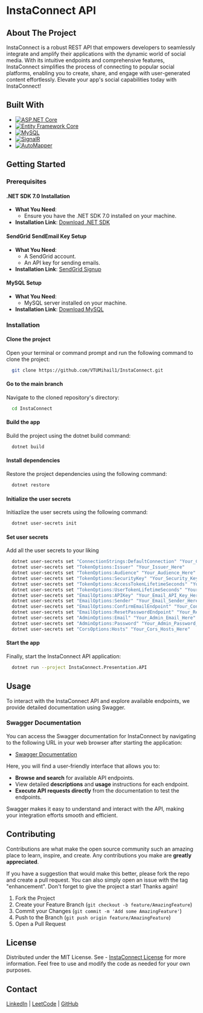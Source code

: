 # InstaConnect API

## About The Project

InstaConnect is a robust REST API that empowers developers to seamlessly integrate and amplify their applications with the dynamic world of social media. With its intuitive endpoints and comprehensive features, InstaConnect simplifies the process of connecting to popular social platforms, enabling you to create, share, and engage with user-generated content effortlessly. Elevate your app's social capabilities today with InstaConnect!

## Built With

* [![ASP.NET Core][AspNetCoreBadge]][AspNetCoreUrl]
* [![Entity Framework Core][EfCoreBadge]][EfCoreUrl]
* [![MySQL][MysqlBadge]][MysqlUrl]
* [![SignalR][SignalRBadge]][SignalRUrl]
* [![AutoMapper][AutoMapperBadge]][AutoMapperUrl]

[AspNetCoreBadge]: https://img.shields.io/badge/ASP.NET%20Core-blue.svg
[AspNetCoreUrl]: https://dotnet.microsoft.com/apps/aspnet

[EfCoreBadge]: https://img.shields.io/badge/EF%20Core-orange.svg
[EfCoreUrl]: https://docs.microsoft.com/en-us/ef/core/

[MysqlBadge]: https://img.shields.io/badge/MySQL-blue.svg
[MysqlUrl]: https://www.mysql.com/

[SignalRBadge]: https://img.shields.io/badge/SignalR-purple.svg
[SignalRUrl]: https://dotnet.microsoft.com/apps/aspnet/signalr

[AutoMapperBadge]: https://img.shields.io/badge/AutoMapper-green.svg
[AutoMapperUrl]: https://automapper.org/

## Getting Started

### Prerequisites

#### .NET SDK 7.0 Installation

- **What You Need**:
   - Ensure you have the .NET SDK 7.0 installed on your machine.
- **Installation Link**: [Download .NET SDK](https://dotnet.microsoft.com/download)

#### SendGrid SendEmail Key Setup

- **What You Need**: 
   - A SendGrid account.
   - An API key for sending emails.
- **Installation Link**: [SendGrid Signup](https://sendgrid.com/)

#### MySQL Setup

- **What You Need**:
   - MySQL server installed on your machine.
- **Installation Link**: [Download MySQL](https://www.mysql.com/downloads/)

### Installation

#### Clone the project

Open your terminal or command prompt and run the following command to clone the project:
```bash
  git clone https://github.com/VTUMihail1/InstaConnect.git
```

#### Go to the main branch

Navigate to the cloned repository's directory:
```bash
  cd InstaConnect
```

#### Build the app

Build the project using the dotnet build command:
```bash
  dotnet build
```

#### Install dependencies

Restore the project dependencies using the following command:
```bash
  dotnet restore
```

#### Initialize the user secrets

Initiazlize the user secrets using the following command:
```bash
  dotnet user-secrets init
```

#### Set user secrets

Add all the user secrets to your liking 
```bash
  dotnet user-secrets set "ConnectionStrings:DefaultConnection" "Your_Connection_String_Here"   
  dotnet user-secrets set "TokenOptions:Issuer" "Your_Issuer_Here"   
  dotnet user-secrets set "TokenOptions:Audience" "Your_Audience_Here"   
  dotnet user-secrets set "TokenOptions:SecurityKey" "Your_Security_Key_Here"   
  dotnet user-secrets set "TokenOptions:AccessTokenLifetimeSeconds" "Your_Access-Token-Lifetime_Here"   
  dotnet user-secrets set "TokenOptions:UserTokenLifetimeSeconds" "Your_User-Token-Lifetime_Here"   
  dotnet user-secrets set "EmailOptions:APIKey" "Your_Email_API_Key_Here"   
  dotnet user-secrets set "EmailOptions:Sender" "Your_Email_Sender_Here"   
  dotnet user-secrets set "EmailOptions:ConfirmEmailEndpoint" "Your_Confirm_Email_Endpoint_Here"   
  dotnet user-secrets set "EmailOptions:ResetPasswordEndpoint" "Your_Reset_Password_Endpoint_Here"   
  dotnet user-secrets set "AdminOptions:Email" "Your_Admin_Email_Here"   
  dotnet user-secrets set "AdminOptions:Password" "Your_Admin_Password_Here"
  dotnet user-secrets set "CorsOptions:Hosts" "Your_Cors_Hosts_Here"  
```

#### Start the app

Finally, start the InstaConnect API application:
```bash
  dotnet run --project InstaConnect.Presentation.API   
```


## Usage

To interact with the InstaConnect API and explore available endpoints, we provide detailed documentation using Swagger.

### Swagger Documentation

You can access the Swagger documentation for InstaConnect by navigating to the following URL in your web browser after starting the application:

- [Swagger Documentation](https://localhost:7038/swagger/index.html)

Here, you will find a user-friendly interface that allows you to:

- **Browse and search** for available API endpoints.
- View detailed **descriptions** and **usage** instructions for each endpoint.
- **Execute API requests directly** from the documentation to test the endpoints.

Swagger makes it easy to understand and interact with the API, making your integration efforts smooth and efficient.

## Contributing

Contributions are what make the open source community such an amazing place to learn, inspire, and create. Any contributions you make are **greatly appreciated**.

If you have a suggestion that would make this better, please fork the repo and create a pull request. You can also simply open an issue with the tag "enhancement".
Don't forget to give the project a star! Thanks again!

1. Fork the Project
2. Create your Feature Branch (`git checkout -b feature/AmazingFeature`)
3. Commit your Changes (`git commit -m 'Add some AmazingFeature'`)
4. Push to the Branch (`git push origin feature/AmazingFeature`)
5. Open a Pull Request



## License

Distributed under the MIT License. See - [InstaConnect License](https://github.com/VTUMihail1/InstaConnect/blob/master/LICENSE.txt) for more information. Feel free to use and modify the code as needed for your own purposes.

## Contact

[LinkedIn](https://www.linkedin.com/in/mihail-nikolov-a24b29255/) | [LeetCode](https://leetcode.com/VTUMihail/) | [GitHub](https://github.com/VTUMihail1)
